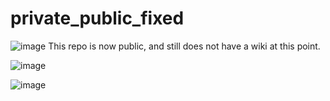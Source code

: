 # private_public_fixed

![image](https://github.com/lindorffs/private_public_fixed/assets/37172070/b4252bb6-027c-4e37-8d80-5eb6ee80fe19)
This repo is now public, and still does not have a wiki at this point.

![image](https://github.com/lindorffs/private_public_fixed/assets/37172070/655fe5bf-cf20-40a4-b9d0-cba0e3399996)

![image](https://github.com/lindorffs/private_public_fixed/assets/37172070/7e66d5f2-7c9f-4092-9126-083b06d821dc)
